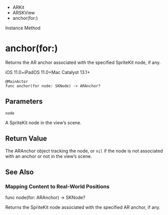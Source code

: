 

- ARKit
- ARSKView
-  anchor(for:) 

Instance Method

# anchor(for:)

Returns the AR anchor associated with the specified SpriteKit node, if any.

iOS 11.0+iPadOS 11.0+Mac Catalyst 13.1+

``` source
@MainActor
func anchor(for node: SKNode) -> ARAnchor?
```

## Parameters 

`node`  

A SpriteKit node in the view’s scene.

## Return Value

The ARAnchor object tracking the node, or `nil` if the node is not associated with an anchor or not in the view’s scene.

## See Also

### Mapping Content to Real-World Positions

func node(for: ARAnchor) -> SKNode?

Returns the SpriteKit node associated with the specified AR anchor, if any.

